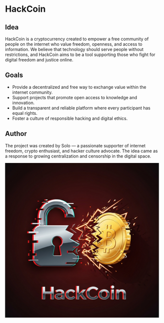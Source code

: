 # HackCoin

## Idea

HackCoin is a cryptocurrency created to empower a free community of people on the internet who value freedom, openness, and access to information. We believe that technology should serve people without restrictions, and HackCoin aims to be a tool supporting those who fight for digital freedom and justice online.

## Goals

- Provide a decentralized and free way to exchange value within the internet community.
- Support projects that promote open access to knowledge and innovation.
- Build a transparent and reliable platform where every participant has equal rights.
- Foster a culture of responsible hacking and digital ethics.

## Author

The project was created by Solo — a passionate supporter of internet freedom, crypto enthusiast, and hacker culture advocate. The idea came as a response to growing centralization and censorship in the digital space.

![alt text](image.png)